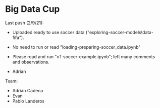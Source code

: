 # Big Data Cup

Last push (2/9/21):
- Uploaded ready to use soccer data ("exploring-soccer-models\data-fifa").
- No need to run or read "loading-preparing-soccer_data.ipynb"
- Please read and run "xT-soccer-example.ipynb"; left many comments and observations.

- Adrian


Team:
* Adrián Cadena
* Evan
* Pablo Landeros
